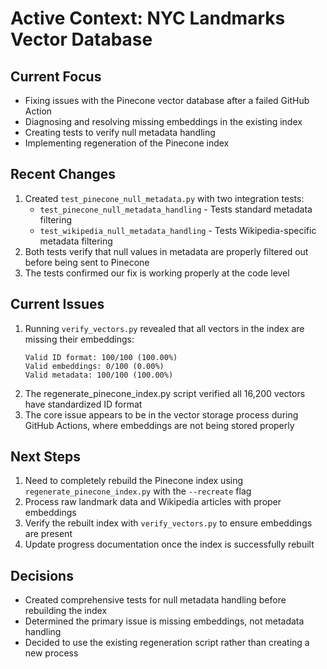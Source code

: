 # Active Context: NYC Landmarks Vector Database

## Current Focus
- Fixing issues with the Pinecone vector database after a failed GitHub Action
- Diagnosing and resolving missing embeddings in the existing index
- Creating tests to verify null metadata handling
- Implementing regeneration of the Pinecone index

## Recent Changes
1. Created `test_pinecone_null_metadata.py` with two integration tests:
   - `test_pinecone_null_metadata_handling` - Tests standard metadata filtering
   - `test_wikipedia_null_metadata_handling` - Tests Wikipedia-specific metadata filtering
2. Both tests verify that null values in metadata are properly filtered out before being sent to Pinecone
3. The tests confirmed our fix is working properly at the code level

## Current Issues
1. Running `verify_vectors.py` revealed that all vectors in the index are missing their embeddings:
   ```
   Valid ID format: 100/100 (100.00%)
   Valid embeddings: 0/100 (0.00%)
   Valid metadata: 100/100 (100.00%)
   ```
2. The regenerate_pinecone_index.py script verified all 16,200 vectors have standardized ID format
3. The core issue appears to be in the vector storage process during GitHub Actions, where embeddings are not being stored properly

## Next Steps
1. Need to completely rebuild the Pinecone index using `regenerate_pinecone_index.py` with the `--recreate` flag
2. Process raw landmark data and Wikipedia articles with proper embeddings
3. Verify the rebuilt index with `verify_vectors.py` to ensure embeddings are present
4. Update progress documentation once the index is successfully rebuilt

## Decisions
- Created comprehensive tests for null metadata handling before rebuilding the index
- Determined the primary issue is missing embeddings, not metadata handling
- Decided to use the existing regeneration script rather than creating a new process
